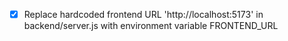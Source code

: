 - [x] Replace hardcoded frontend URL 'http://localhost:5173' in backend/server.js with environment variable FRONTEND_URL
